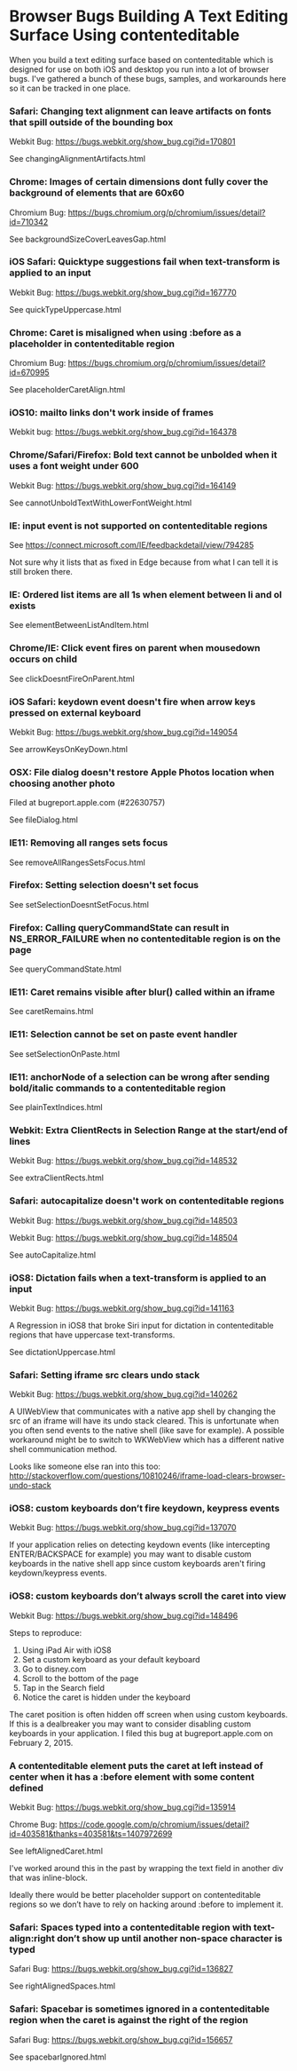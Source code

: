 # Browser Bugs Building A Text Editing Surface Using contenteditable

When you build a text editing surface based on contenteditable which is designed for use on both iOS and desktop you run into a lot of browser bugs.  I've gathered a bunch of these bugs, samples, and workarounds here so it can be tracked in one place.

### Safari: Changing text alignment can leave artifacts on fonts that spill outside of the bounding box

Webkit Bug: https://bugs.webkit.org/show_bug.cgi?id=170801

See changingAlignmentArtifacts.html

### Chrome: Images of certain dimensions dont fully cover the background of elements that are 60x60

Chromium Bug: https://bugs.chromium.org/p/chromium/issues/detail?id=710342

See backgroundSizeCoverLeavesGap.html

### iOS Safari: Quicktype suggestions fail when text-transform is applied to an input

Webkit Bug: https://bugs.webkit.org/show_bug.cgi?id=167770

See quickTypeUppercase.html

### Chrome: Caret is misaligned when using :before as a placeholder in contenteditable region

Chromium Bug: https://bugs.chromium.org/p/chromium/issues/detail?id=670995

See placeholderCaretAlign.html

### iOS10: mailto links don't work inside of frames

Webkit bug: https://bugs.webkit.org/show_bug.cgi?id=164378

### Chrome/Safari/Firefox: Bold text cannot be unbolded when it uses a font weight under 600

Webkit Bug: https://bugs.webkit.org/show_bug.cgi?id=164149

See cannotUnboldTextWithLowerFontWeight.html

### IE: input event is not supported on contenteditable regions

See https://connect.microsoft.com/IE/feedbackdetail/view/794285

Not sure why it lists that as fixed in Edge because from what I can tell it is still broken there.

### IE: Ordered list items are all 1s when element between li and ol exists

See elementBetweenListAndItem.html

### Chrome/IE: Click event fires on parent when mousedown occurs on child

See clickDoesntFireOnParent.html

### iOS Safari: keydown event doesn't fire when arrow keys pressed on external keyboard

Webkit Bug: https://bugs.webkit.org/show_bug.cgi?id=149054

See arrowKeysOnKeyDown.html

### OSX: File dialog doesn't restore Apple Photos location when choosing another photo

Filed at bugreport.apple.com (#22630757)

See fileDialog.html

### IE11: Removing all ranges sets focus

See removeAllRangesSetsFocus.html

### Firefox: Setting selection doesn't set focus

See setSelectionDoesntSetFocus.html

### Firefox: Calling queryCommandState can result in NS_ERROR_FAILURE when no contenteditable region is on the page

See queryCommandState.html

### IE11: Caret remains visible after blur() called within an iframe

See caretRemains.html

### IE11: Selection cannot be set on paste event handler

See setSelectionOnPaste.html

### IE11: anchorNode of a selection can be wrong after sending bold/italic commands to a contenteditable region

See plainTextIndices.html

### Webkit: Extra ClientRects in Selection Range at the start/end of lines

Webkit Bug: https://bugs.webkit.org/show_bug.cgi?id=148532

See extraClientRects.html

### Safari: autocapitalize doesn't work on contenteditable regions

Webkit Bug: https://bugs.webkit.org/show_bug.cgi?id=148503

Webkit Bug: https://bugs.webkit.org/show_bug.cgi?id=148504

See autoCapitalize.html

### iOS8: Dictation fails when a text-transform is applied to an input

Webkit Bug: https://bugs.webkit.org/show_bug.cgi?id=141163

A Regression in iOS8 that broke Siri input for dictation in contenteditable regions that have uppercase text-transforms.

See dictationUppercase.html

### Safari: Setting iframe src clears undo stack

Webkit Bug: https://bugs.webkit.org/show_bug.cgi?id=140262

A UIWebView that communicates with a native app shell by changing the src of an iframe will have its undo stack cleared.  This is unfortunate when you often send events to the native shell (like save for example).  A possible workaround might be to switch to WKWebView which has a different native shell communication method.  

Looks like someone else ran into this too: http://stackoverflow.com/questions/10810246/iframe-load-clears-browser-undo-stack

### iOS8: custom keyboards don’t fire keydown, keypress events

Webkit Bug: https://bugs.webkit.org/show_bug.cgi?id=137070

If your application relies on detecting keydown events (like intercepting ENTER/BACKSPACE for example) you may want to disable custom keyboards in the native shell app since custom keyboards aren't firing keydown/keypress events.

### iOS8: custom keyboards don’t always scroll the caret into view

Webkit Bug: https://bugs.webkit.org/show_bug.cgi?id=148496

Steps to reproduce:

1. Using iPad Air with iOS8
2. Set a custom keyboard as your default keyboard
3. Go to disney.com
4. Scroll to the bottom of the page
5. Tap in the Search field
6. Notice the caret is hidden under the keyboard

The caret position is often hidden off screen when using custom keyboards.  If this is a dealbreaker you may want to consider disabling custom keyboards in your application.  I filed this bug at bugreport.apple.com on February 2, 2015.

### A contenteditable element puts the caret at left instead of center when it has a :before element with some content defined

Webkit Bug: https://bugs.webkit.org/show_bug.cgi?id=135914

Chrome Bug: https://code.google.com/p/chromium/issues/detail?id=403581&thanks=403581&ts=1407972699

See leftAlignedCaret.html

I've worked around this in the past by wrapping the text field in another div that was inline-block.

Ideally there would be better placeholder support on contenteditable regions so we don’t have to rely on hacking around :before to implement it.


### Safari: Spaces typed into a contenteditable region with text-align:right don’t show up until another non-space character is typed

Safari Bug: https://bugs.webkit.org/show_bug.cgi?id=136827

See rightAlignedSpaces.html


### Safari: Spacebar is sometimes ignored in a contenteditable region when the caret is against the right of the region

Safari Bug: https://bugs.webkit.org/show_bug.cgi?id=156657

See spacebarIgnored.html
